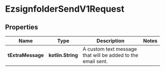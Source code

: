 
# EzsignfolderSendV1Request

## Properties
Name | Type | Description | Notes
------------ | ------------- | ------------- | -------------
**tExtraMessage** | **kotlin.String** | A custom text message that will be added to the email sent. | 



